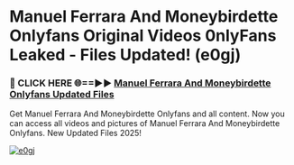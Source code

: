 # Manuel Ferrara And Moneybirdette Onlyfans Original Videos 0nlyFans Leaked - Files Updated! (e0gj)

<h3>🔴 CLICK HERE 🌐==►► <a href="https://tinyurl.com/4seja8ks" rel="nofollow">Manuel Ferrara And Moneybirdette Onlyfans Updated Files</a></h3>

Get Manuel Ferrara And Moneybirdette Onlyfans and all content. Now you can access all videos and pictures of Manuel Ferrara And Moneybirdette Onlyfans. New Updated Files 2025!

[![e0gj](https://i.imgur.com/EWjZXRe.gif)](https://tinyurl.com/4seja8ks)
